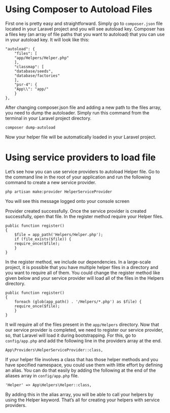 # Using Composer to Autoload Files

First one is pretty easy and straightforward. Simply go to `composer.json` file located in your Laravel project and you will see autoload key. Composer has a files key (an array of file paths that you want to autoload) that you can use in your autoload key. It will look like this:

	"autoload": {
	    "files": [
		"app/Helpers/Helper.php"
	    ],
	    "classmap": [
		"database/seeds",
		"database/factories"
	    ],
	    "psr-4": {
		"App\\": "app/"
	    }
	},
After changing composer.json file and adding a new path to the files array, you need to dump the autoloader. Simply run this command from the terminal in your Laravel project directory.

	composer dump-autoload
Now your helper file will be automatically loaded in your Laravel project.


# Using service providers to load file
Let’s see how you can use service providers to autoload Helper file. Go to the command line in the root of your application and run the following command to create a new service provider.


	php artisan make:provider HelperServiceProvider
You will see this message logged onto your console screen

Provider created successfully.
Once the service provider is created successfully, open that file. In the register method require your Helper files.

	public function register()
	{
	    $file = app_path('Helpers/Helper.php');
	    if (file_exists($file)) {
		require_once($file);
	    }
	}
In the register method, we include our dependencies. In a large-scale project, it is possible that you have multiple helper files in a directory and you want to require all of them. You could change the register method like given below and your service provider will load all of the files in the Helpers directory.

	public function register()
	{
	    foreach (glob(app_path() . '/Helpers/*.php') as $file) {
		require_once($file);
	    }
	}
It will require all of the files present in the `app/Helpers` directory.
Now that our service provider is completed, we need to register our service provider, so, that Laravel will load it during bootstrapping. For this, go to `config/app.php` and add the following line in the providers array at the end.


	App\Providers\HelperServiceProvider::class,
If your helper file involves a class that has those helper methods and you have specified namespace, you could use them with little effort by defining an alias. You can do that easily by adding the following at the end of the aliases array in `config/app.php` file.


	'Helper' => App\Helpers\Helper::class,
By adding this in the alias array, you will be able to call your helpers by using the Helper keyword. That’s all for creating your helpers with service providers.
